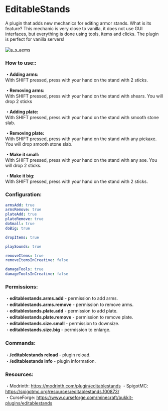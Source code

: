 # EditableStands
A plugin that adds new mechanics for editing armor stands. What is its feature? This mechanic is very close to vanilla, it does not use GUI interfaces, but everything is done using tools, items and clicks. The plugin is perfect for vanilla servers!
<br><br>
![a_s_aems](https://user-images.githubusercontent.com/78260779/167735238-6b73e800-fa4c-41aa-962f-05eea9cdc01a.gif)
<br>
### How to use::
**・Adding arms:**<br>
With SHIFT pressed, press with your hand on the stand with 2 sticks.

**・Removing arms:**<br>
With SHIFT pressed, press with your hand on the stand with shears. You will drop 2 sticks

**・Adding plate:**<br>
With SHIFT pressed, press with your hand on the stand with smooth stone slab.

**・Removing plate:**<br>
With SHIFT pressed, press with your hand on the stand with any pickaxe. You will drop smooth stone slab.

**・Make it small:**<br>
With SHIFT pressed, press with your hand on the stand with any axe. You will drop 2 sticks.

**・Make it big:**<br>
With SHIFT pressed, press with your hand on the stand with 2 sticks.
<br>
### Configuration:
```yaml
armsAdd: true
armsRemove: true
plateAdd: true
plateRemove: true
doSmall: true
doBig: true

dropItems: true

playSounds: true

removeItems: true
removeItemsInCreative: false

damageTools: true
damageToolsInCreative: false
```

### Permissions:
・**editablestands.arms.add** - permission to add arms.<br>
・**editablestands.arms.remove** - permission to remove arms.<br>
・**editablestands.plate.add** - permission to add plate.<br>
・**editablestands.plate.remove** - permission to remove plate.<br>
・**editablestands.size.small** - permission to downsize.<br>
・**editablestands.size.big** - permission to enlarge.<br>

### Commands:
・**/editablestands reload** - plugin reload.<br>
・**/editablestands info** - plugin information.<br>

### Resources:
・Modrinth: https://modrinth.com/plugin/editablestands
・SpigotMC: https://spigotmc.org/resources/editablestands.100873/
<br>
・CurseForge: https://www.curseforge.com/minecraft/bukkit-plugins/editablestands
